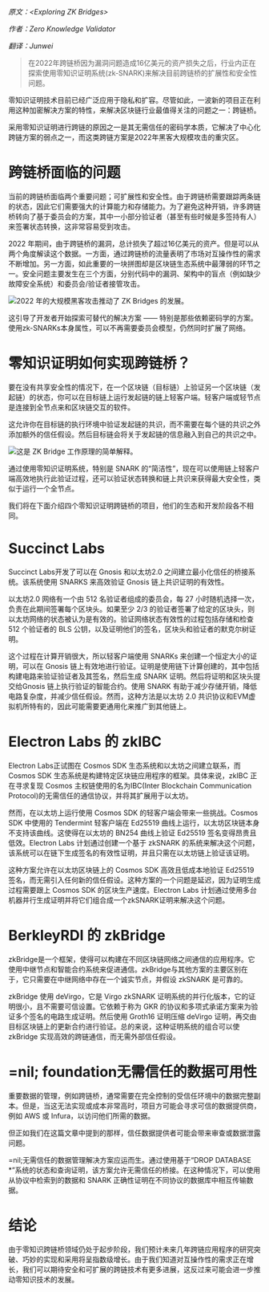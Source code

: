 *原文：\<Exploring ZK Bridges\>*

*作者：Zero Knowledge Validator*

*翻译：Junwei*

> 在2022年跨链桥因为漏洞问题造成16亿美元的资产损失之后，行业内正在探索使用零知识证明系统(zk-SNARK)来解决目前跨链桥的扩展性和安全性问题。

零知识证明技术目前已经广泛应用于隐私和扩容。尽管如此，一波新的项目正在利用这种加密解决方案的特性，来解决区块链行业最值得关注的问题之一：跨链桥。

采用零知识证明进行跨链的原因之一是其无需信任的密码学本质，它解决了中心化跨链方案的弱点之一，而这类跨链方案是2022年黑客大规模攻击的重灾区。

#  跨链桥面临的问题

当前的跨链桥面临两个重要问题；可扩展性和安全性。由于跨链桥需要跟踪两条链的状态，因此它们需要强大的计算能力和存储能力。为了避免这种开销，许多跨链桥转向了基于委员会的方案，其中一小部分验证者（甚至有些时候是多签持有人）来签署状态转换，这非常容易受到攻击。

2022 年期间，由于跨链桥的漏洞，总计损失了超过16亿美元的资产。但是可以从两个角度解读这个数据。一方面，通过跨链桥的流量表明了市场对互操作性的需求不断增加。另一方面，如此重要的一块拼图却是区块链生态系统中最薄弱的环节之一。安全问题主要发生在三个方面，分别代码中的漏洞、架构中的盲点（例如缺少故障安全系统）和委员会/验证者接管攻击。

![2022 年的大规模黑客攻击推动了 ZK Bridges 的发展。](https://zkvalidator.com/wp-content/uploads/2023/01/image-6.webp)

这引导了开发者开始探索可替代的解决方案 —— 特别是那些依赖密码学的方案。使用zk-SNARKs本身属性，可以不再需要委员会模型，仍然同时扩展了网络。

#  零知识证明如何实现跨链桥？

要在没有共享安全性的情况下，在一个区块链（目标链）上验证另一个区块链（发起链）的状态，你可以在目标链上运行发起链的链上轻客户端。轻客户端或轻节点是连接到全节点来和区块链交互的软件。

这允许你在目标链的执行环境中验证发起链的共识，而不需要在每个链的共识之外添加额外的信任假设。然后目标链会将关于发起链的信息融入到自己的共识之中。

![这是 ZK Bridge 工作原理的简单解释。](https://zkvalidator.com/wp-content/uploads/2023/01/image-7.webp)

通过使用零知识证明系统，特别是 SNARK 的“简洁性”，现在可以使用链上轻客户端高效地执行此验证过程，还可以验证状态转换和链上共识来获得最大安全性，类似于运行一个全节点。

我们将在下面介绍四个零知识证明跨链桥的项目，他们的生态和开发阶段各不相同。

# Succinct Labs

Succinct Labs开发了可以在 Gnosis 和以太坊2.0 之间建立最小化信任的桥接系统。该系统使用 SNARKS 来高效验证 Gnosis 链上共识证明的有效性。

以太坊2.0 网络有一个由 512 名验证者组成的委员会，每 27 小时随机选择一次，负责在此期间签署每个区块头。如果至少 2/3 的验证者签署了给定的区块头，则以太坊网络的状态被认为是有效的。验证网络状态有效性的过程包括存储和检查512 个验证者的 BLS 公钥，以及证明他们的签名，区块头和验证者的默克尔树证明。

这个过程在计算开销很大，所以轻客户端使用 SNARKs 来创建一个恒定大小的证明，可以在 Gnosis 链上有效地进行验证。证明是使用链下计算创建的，其中包括构建电路来验证验证者及其签名，然后生成 SNARK 证明。然后将证明和区块头提交给Gnosis 链上执行验证的智能合约。使用 SNARK 有助于减少存储开销，降低电路复杂度，并减少信任假设。然而，这种方法是以太坊 2.0 共识协议和EVM虚拟机所特有的，因此可能需要更通用化来推广到其他链上。

#  Electron Labs 的 zkIBC

Electron Labs正试图在 Cosmos SDK 生态系统和以太坊之间建立联系，而Cosmos SDK 生态系统是构建特定区块链应用程序的框架。具体来说，zkIBC 正在寻求复现 Cosmos 主权链使用的名为IBC(Inter Blockchain Communication Protocol)的无需信任的通信协议，并将其扩展用于以太坊。

然而，在以太坊上运行使用 Cosmos SDK 的轻客户端会带来一些挑战。Cosmos SDK 中使用的 Tendermint 轻客户端在 Ed25519 曲线上运行，以太坊区块链本身不支持该曲线。这使得在以太坊的 BN254 曲线上验证 Ed25519 签名变得昂贵且低效。Electron Labs 计划通过创建一个基于 zkSNARK 的系统来解决这个问题，该系统可以在链下生成签名的有效性证明，并且只需在以太坊链上验证该证明。

这种方案允许在以太坊区块链上的 Cosmos SDK 高效且低成本地验证 Ed25519 签名，而无需引入任何新的信任假设。这种方案的一个问题是延迟，因为证明生成过程需要跟上 Cosmos SDK 的区块生产速度。Electron Labs 计划通过使用多台机器并行生成证明并将它们组合成一个zkSNARK证明来解决这个问题。

#  BerkleyRDI 的 zkBridge

zkBridge是一个框架，使得可以构建在不同区块链网络之间通信的应用程序。它使用中继节点和智能合约系统来促进通信。zkBridge与其他方案的主要区别在于，它只需要在中继网络中存在一个诚实节点，并假设 zkSNARK 是可靠的。

zkBridge 使用 deVirgo，它是 Virgo zkSNARK 证明系统的并行化版本，它的证明很小，且不需要可信设置。它依赖于称为 GKR 的协议和多项式承诺方案来为验证多个签名的电路生成证明。然后使用 Groth16 证明压缩 deVirgo 证明，再交由目标区块链上的更新合约进行验证。总的来说，这种证明系统的组合可以使 zkBridge 实现高效的跨链通信，而无需外部信任假设。

#  =nil; foundation无需信任的数据可用性

重要数据的管理，例如跨链桥，通常需要在完全控制的受信任环境中的数据完整副本。但是，当这无法实现或成本非常高时，项目方可能会寻求可信的数据提供商，例如 AWS 或 Infura，以访问他们所需的数据。

但正如我们在这篇文章中提到的那样，信任数据提供者可能会带来审查或数据泄露问题。

=nil;无需信任的数据管理解决方案应运而生。通过使用基于“DROP DATABASE *”系统的状态和查询证明，该方案允许无需信任的桥接。在这种情况下，可以使用从协议中检索到的数据和 SNARK 正确性证明在不同协议的数据库中相互传输数据。

#  结论

由于零知识跨链桥领域仍处于起步阶段，我们预计未来几年跨链应用程序的研究突破、巧妙的实现和采用将呈指数级增长。由于我们知道对互操作性的需求正在增长，我们可以期待安全和可扩展的跨链技术有更多进展，这反过来可能会进一步推动零知识技术的发展。

